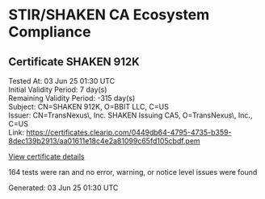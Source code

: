 # STIR/SHAKEN CA Ecosystem Compliance

## Certificate SHAKEN 912K

Tested At: 03 Jun 25 01:30 UTC\
Initial Validity Period: 7 day(s)\
Remaining Validity Period: -315 day(s)\
Subject: CN=SHAKEN 912K, O=BBIT LLC, C=US\
Issuer: CN=TransNexus\\, Inc. SHAKEN Issuing CA5, O=TransNexus\\, Inc., C=US\
Link: https://certificates.clearip.com/0449db64-4795-4735-b359-8dec139b2913/aa01611e18c4e2a81099c65fd105cbdf.pem

[View certificate details](https://x509.io/?cert=MIICxzCCAm6gAwIBAgIQXvSjZHFZB5cUBSXbo%2BmOqzAKBggqhkjOPQQDAjBWMQswCQYDVQQGEwJVUzEZMBcGA1UEChMQVHJhbnNOZXh1cywgSW5jLjEsMCoGA1UEAxMjVHJhbnNOZXh1cywgSW5jLiBTSEFLRU4gSXNzdWluZyBDQTUwHhcNMjQwNzE1MTQyMjE5WhcNMjQwNzIyMTQyMjE4WjA2MQswCQYDVQQGEwJVUzERMA8GA1UEChMIQkJJVCBMTEMxFDASBgNVBAMTC1NIQUtFTiA5MTJLMFkwEwYHKoZIzj0CAQYIKoZIzj0DAQcDQgAEtFAks3ilIyJ%2FIK7uy9eWy3dPNcKPOsWqCiJYebvJBOiy%2BQaFiHuIKRh0Y9hISkKRpsDxkLazhy0inW2XVjQrHqOCATwwggE4MAwGA1UdEwEB%2FwQCMAAwDgYDVR0PAQH%2FBAQDAgeAMB0GA1UdDgQWBBShWYEIprSZ%2BhJw89MZZ5ErveUKuDAfBgNVHSMEGDAWgBTaALOH%2BII%2Fv7oiomRjtfYvzI51yjAXBgNVHSAEEDAOMAwGCmCGSAGG%2FwkBAQQwgaYGA1UdHwSBnjCBmzCBmKA6oDiGNmh0dHBzOi8vYXV0aGVudGljYXRlLWFwaS5pY29uZWN0aXYuY29tL2Rvd25sb2FkL3YxL2NybKJapFgwVjEUMBIGA1UEBwwLQnJpZGdld2F0ZXIxCzAJBgNVBAgMAk5KMRMwEQYDVQQDDApTVEktUEEgQ1JMMQswCQYDVQQGEwJVUzEPMA0GA1UECgwGU1RJLVBBMBYGCCsGAQUFBwEaBAowCKAGFgQ5MTJLMAoGCCqGSM49BAMCA0cAMEQCICZnrutUQgsDguXn81Ggv2MdeDuzipcxkGcmMZIwaxuXAiBk0SUVEqOLQ3CULhXSMSq%2BbHGMBRTD9XqCWL0K%2FjemWQ%3D%3D)

164 tests were ran and no error, warning, or notice level issues were found


Generated: 03 Jun 25 01:30 UTC